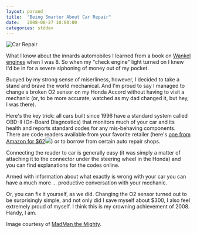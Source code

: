 ```yaml
---
layout: parand
title:  "Being Smarter About Car Repair"
date:   2008-08-27 10:00:00
categories: stddev
---
```

![Car Repair](/web/20101222052154im_/http://farm1.static.flickr.com/77/225837615_3650c761af_m_d.jpg)

What I know about the innards automobiles I learned from a book on [Wankel engines](/web/20101222052154/http://en.wikipedia.org/wiki/Wankel_engine) when I was 8. So when my "check engine" light turned on I knew I'd be in for a severe siphoning of money out of my pocket.

Buoyed by my strong sense of miserliness, however, I decided to take a stand and brave the world mechanical. And I'm proud to say I managed to change a broken O2 sensor on my Honda Accord without having to visit a mechanic \(or, to be more accurate, watched as my dad changed it, but hey, I was there\).

Here's the key trick: all cars built since 1996 have a standard system called OBD-II \(On-Board Diagnostics\) that monitors much of your car and its health and reports standard codes for any mis-behaving components. There are code readers available from your favorite retailer \(here's [one from Amazon for $62](/web/20101222052154/http://www.amazon.com/gp/redirect.html?ie=UTF8&location=http%3A%2F%2Fwww.amazon.com%2FActron-CP9125-PocketScan-Diagnostic-Post-1996%2Fdp%2FB0007LEG2K%3Fie%3DUTF8%26s%3Dautomotive%26qid%3D1219868907%26sr%3D1-2&tag=parandcom-20&linkCode=ur2&camp=1789&creative=9325)![](/web/20101222052154im_/http://www.assoc-amazon.com/e/ir?t=parandcom-20&l=ur2&o=1)\) or to borrow from certain auto repair shops.

Connecting the reader to car is generally easy \(it was simply a matter of attaching it to the connector under the steering wheel in the Honda\) and you can find explanations for the codes online.

Armed with information about what exactly is wrong with your car you can have a much more … productive conversation with your mechanic.

Or, you can fix it yourself, as we did. Changing the O2 sensor turned out to be surprisingly simple, and not only did I save myself about $300, I also feel extremely proud of myself. I think this is my crowning achievement of 2008. Handy, I am.

Image courtesy of [MadMan the Mighty](/web/20101222052154/http://flickr.com/photos/themadman/225837615/).
